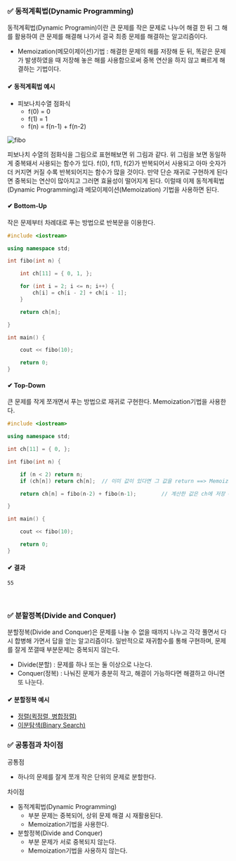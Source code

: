 ### **✅ 동적계획법(Dynamic Programming)**

동적계획법(Dynamic Programin)이란 큰 문제를 작은 문제로 나누어 해결 한 뒤 그 해를 활용하여 큰 문제를 해결해 나가서 결국 최종 문제를 해결하는 알고리즘이다.

-   Memoization(메모이제이션)기법 : 해결한 문제의 해를 저장해 둔 뒤, 똑같은 문제가 발생하였을 때 저장해 놓은 해를 사용함으로써 중복 연산을 하지 않고 빠르게 해결하는 기법이다.

#### **✔ 동적계획법 예시**

-   피보나치수열 점화식
    -   f(0) = 0
    -   f(1) = 1
    -   f(n) = f(n-1) + f(n-2)

![fibo](https://user-images.githubusercontent.com/37900920/130015951-10baf5cf-5de8-4ce4-a6da-7d58780f03f8.JPG)

피보나치 수열의 점화식을 그림으로 표현해보면 위 그림과 같다. 위 그림을 보면 동일하게 중복돼서 사용되는 함수가 있다. f(0), f(1), f(2)가 반복되어서 사용되고 아마 숫자가 더 커지면 커질 수록 반복되어지는 함수가 많을 것이다. 만약 단순 재귀로 구현하게 된다면 중복되는 연산이 많아지고 그러면 효율성이 떨어지게 된다. 이럴때 이제 동적계획법(Dynamic Programming)과 메모이제이션(Memoization) 기법을 사용하면 된다.

#### **✔ Bottom-Up**

작은 문제부터 차례대로 푸는 방법으로 반복문을 이용한다.

```c++
#include <iostream>

using namespace std;

int fibo(int n) {

    int ch[11] = { 0, 1, };

    for (int i = 2; i <= n; i++) {
        ch[i] = ch[i - 2] + ch[i - 1];
    }

    return ch[n];

}

int main() {

    cout << fibo(10);

    return 0;
}
```

#### **✔ Top-Down**

큰 문제를 작게 쪼개면서 푸는 방법으로 재귀로 구현한다. Memoization기법을 사용한다.

```c++
#include <iostream>

using namespace std;

int ch[11] = { 0, };

int fibo(int n) {

    if (n < 2) return n;
    if (ch[n]) return ch[n];  // 이미 값이 있다면 그 값을 return ==> Memoization기법

    return ch[n] = fibo(n-2) + fibo(n-1);        // 계산한 값은 ch에 저장 ==> Memoization기법

}

int main() {

    cout << fibo(10);

    return 0;
}
```

#### **✔ 결과**

```
55
```

<br>

### **✅ 분할정복(Divide and Conquer)**

분할정복(Divide and Conquer)은 문제를 나눌 수 없을 때까지 나누고 각각 풀면서 다시 합병해 가면서 답을 얻는 알고리즘이다. 일반적으로 재귀함수를 통해 구현하며, 문제를 잘게 쪼갤때 부분문제는 중복되지 않는다.

-   Divide(분할) : 문제를 하나 또는 둘 이상으로 나눈다.
-   Conquer(정복) : 나눠진 문제가 충분히 작고, 해결이 가능하다면 해결하고 아니면 또 나눈다.

#### **✔ 분할정복 예시**

-   [정렬(퀵정렬, 병합정렬)](https://seorang.tistory.com/7?category=964365)
-   [이분탐색(Binary Search)](https://seorang.tistory.com/11?category=964365)

### **✅ 공통점과 차이점**

공통점

-   하나의 문제를 잘게 쪼개 작은 단위의 문제로 분할한다.

차이점

-   동적계획법(Dynamic Programming)
    -   부분 문제는 중복되어, 상위 문제 해결 시 재활용된다.
    -   Memoization기법을 사용한다.
-   분할정복(Divide and Conquer)
    -   부분 문제가 서로 중복되지 않는다.
    -   Memoization기법을 사용하지 않는다.